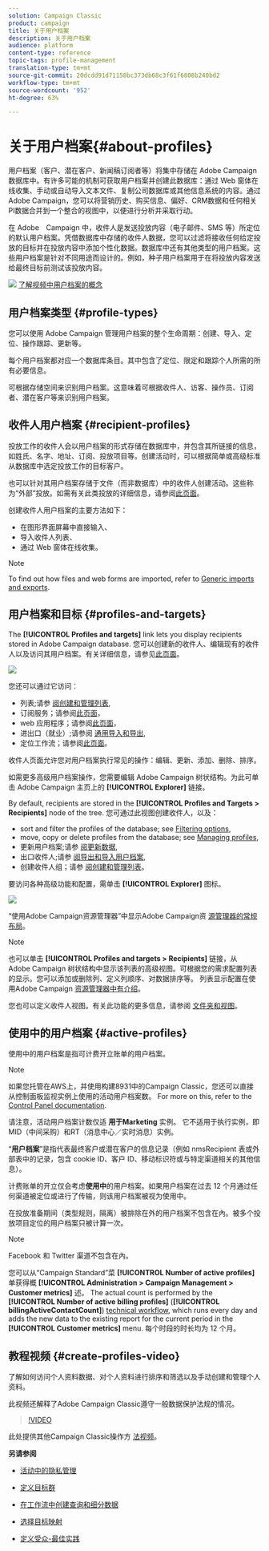 ```yaml
---
solution: Campaign Classic
product: campaign
title: 关于用户档案
description: 关于用户档案
audience: platform
content-type: reference
topic-tags: profile-management
translation-type: tm+mt
source-git-commit: 20dcdd91d71158bc373db68c3f61f6808b240bd2
workflow-type: tm+mt
source-wordcount: '952'
ht-degree: 63%

---
```



# 关于用户档案{#about-profiles}

用户档案（客户、潜在客户、新闻稿订阅者等）将集中存储在 Adobe Campaign 数据库中。有许多可能的机制可获取用户档案并创建此数据库：通过 Web 窗体在线收集、手动或自动导入文本文件、复制公司数据库或其他信息系统的内容。通过Adobe Campaign，您可以将营销历史、购买信息、偏好、CRM数据和任何相关PI数据合并到一个整合的视图中，以便进行分析并采取行动。

在 Adobe　Campaign 中，收件人是发送投放内容（电子邮件、SMS 等）所定位的默认用户档案。凭借数据库中存储的收件人数据，您可以过滤将接收任何给定投放的目标并在投放内容中添加个性化数据。数据库中还有其他类型的用户档案。这些用户档案是针对不同用途而设计的。例如，种子用户档案用于在将投放内容发送给最终目标前测试该投放内容。

![](assets/do-not-localize/how-to-video.png) [了解视频中用户档案的概念](#create-profiles-video)

## 用户档案类型 {#profile-types}

您可以使用 Adobe Campaign 管理用户档案的整个生命周期：创建、导入、定位、操作跟踪、更新等。

每个用户档案都对应一个数据库条目。其中包含了定位、限定和跟踪个人所需的所有必要信息。

可根据存储空间来识别用户档案。这意味着可根据收件人、访客、操作员、订阅者、潜在客户等来识别用户档案。

## 收件人用户档案 {#recipient-profiles}

投放工作的收件人会以用户档案的形式存储在数据库中，并包含其所链接的信息，如姓氏、名字、地址、订阅、投放项目等。创建活动时，可以根据简单或高级标准从数据库中选定投放工作的目标客户。

也可以针对其用户档案存储于文件（而非数据库）中的收件人创建活动。这些称为“外部”投放。如需有关此类投放的详细信息，请参阅[此页面](../../delivery/using/steps-defining-the-target-population.md#selecting-external-recipients)。

创建收件人用户档案的主要方法如下：

* 在图形界面屏幕中直接输入、
* 导入收件人列表、
* 通过 Web 窗体在线收集。

>[!NOTE]
>
>To find out how files and web forms are imported, refer to [Generic imports and exports](../../platform/using/generic-imports-and-exports.md).

## 用户档案和目标 {#profiles-and-targets}

The **[!UICONTROL Profiles and targets]** link lets you display recipients stored in Adobe Campaign database. 您可以创建新的收件人、编辑现有的收件人以及访问其用户档案。有关详细信息，请参见[此页面](../../platform/using/editing-a-profile.md)。

![](assets/d_ncs_user_interface_target_link.png)

您还可以通过它访问：

* 列表;请参 [阅创建和管理列表](../../platform/using/creating-and-managing-lists.md),
* 订阅服务；请参阅[此页面](../../delivery/using/managing-subscriptions.md)，
* web 应用程序；请参阅[此页面](../../web/using/about-web-applications.md)，
* 进出口（就业）;请参阅 [通用导入和导出](../../platform/using/generic-imports-and-exports.md),
* 定位工作流；请参阅[此页面](../../workflow/using/building-a-workflow.md#implementation-steps-)。

收件人页面允许您对用户档案执行常见的操作：编辑、更新、添加、删除、排序。

如需更多高级用户档案操作，您需要编辑 Adobe Campaign 树状结构。为此可单击 Adobe Campaign 主页上的 **[!UICONTROL Explorer]** 链接。

By default, recipients are stored in the **[!UICONTROL Profiles and Targets > Recipients]** node of the tree. 您可通过此视图创建收件人，以及：

* sort and filter the profiles of the database; see [Filtering options](../../platform/using/filtering-options.md),
* move, copy or delete profiles from the database; see [Managing profiles](../../platform/using/managing-profiles.md),
* 更新用户档案;请参 [阅更新数据](../../platform/using/updating-data.md),
* 出口收件人;请参 [阅导出和导入用户档案](../../platform/using/exporting-and-importing-profiles.md),
* 创建收件人组；请参 [阅创建和管理列表](../../platform/using/creating-and-managing-lists.md)。

要访问各种高级功能和配置，需单击 **[!UICONTROL Explorer]** 图标。

![](assets/d_ncs_user_interface01.png)

“使用Adobe Campaign资源管理器”中显示Adobe Campaign资 [源管理器的常规布局](../../platform/using/adobe-campaign-workspace.md#using-adobe-campaign-explorer)。

>[!NOTE]
>
>也可以单击 **[!UICONTROL Profiles and targets > Recipients]** 链接，从 Adobe Campaign 树状结构中显示该列表的高级视图。可根据您的需求配置列表的显示。您可以添加或删除列、定义列顺序、对数据排序等。 列表显示配置在使用Adobe Campaign [资源管理器中有介绍](../../platform/using/adobe-campaign-workspace.md#using-adobe-campaign-explorer)。
>
>您也可以定义收件人视图。有关此功能的更多信息，请参阅 [文件夹和视图](../../platform/using/access-management.md#folders-and-views)。

## 使用中的用户档案 {#active-profiles}

使用中的用户档案是指可计费开立账单的用户档案。

>[!NOTE]
>
>如果您托管在AWS上，并使用构建8931中的Campaign Classic，您还可以直接从控制面板监视实例上使用的活动用户档案数。 For more on this, refer to the [Control Panel documentation](https://docs.adobe.com/content/help/en/control-panel/using/performance-monitoring/active-profiles-monitoring.html).
>
>请注意，活动用户档案计数仅适 **用于Marketing** 实例。 它不适用于执行实例，即MID（中间采购）和RT（消息中心／实时消息）实例。

“**用户档案**”是指代表最终客户或潜在客户的信息记录（例如 nmsRecipient 表或外部表中的记录，包含 cookie ID、客户 ID、移动标识符或与特定渠道相关的其他信息）。

计费账单的开立仅会考虑&#x200B;**使用中**&#x200B;的用户档案。如果用户档案在过去 12 个月通过任何渠道被定位或进行了传输，则该用户档案被视为使用中。

在投放准备期间（类型规则，隔离）被排除在外的用户档案不包含在內。被多个投放项目定位的用户档案只被计算一次。

>[!NOTE]
>
>Facebook 和 Twitter 渠道不包含在內。

您可以从“Campaign Standard”菜 **[!UICONTROL Number of active profiles]** 单获得概 **[!UICONTROL Administration > Campaign Management > Customer metrics]** 述。 The actual count is performed by the **[!UICONTROL Number of active billing profiles]** (**[!UICONTROL billingActiveContactCount]**) [technical workflow](../../workflow/using/deliveries.md), which runs every day and adds the new data to the existing report for the current period in the **[!UICONTROL Customer metrics]** menu. 每个时段的时长均为 12 个月。

## 教程视频 {#create-profiles-video}

了解如何访问个人资料数据、对个人资料进行排序和筛选以及手动创建和管理个人资料。

此视频还解释了Adobe Campaign Classic遵守一般数据保护法规的情况。

>[!VIDEO](https://video.tv.adobe.com/v/35611?quality=12)

此处提供其他Campaign Classic操作方 [法视频](https://experienceleague.adobe.com/docs/campaign-classic-learn/tutorials/overview.html)。

**另请参阅**

* [活动中的隐私管理](https://helpx.adobe.com/cn/campaign/kb/acc-privacy.html)

* [定义目标群](../../delivery/using/define-the-right-audience.md)

* [在工作流中创建查询和细分数据](../../workflow/using/targeting-data.md)

* [选择目标映射](../../delivery/using/selecting-a-target-mapping.md)

* [定义受众-最佳实践](../../delivery/using/define-the-right-audience.md)
